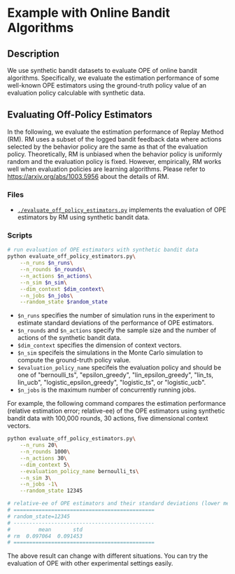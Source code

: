 # Example with Online Bandit Algorithms


## Description

We use synthetic bandit datasets to evaluate OPE of online bandit algorithms.
Specifically, we evaluate the estimation performance of some well-known OPE estimators using the ground-truth policy value of an evaluation policy calculable with synthetic data.


## Evaluating Off-Policy Estimators

In the following, we evaluate the estimation performance of Replay Method (RM).
RM uses a subset of the logged bandit feedback data where actions selected by the behavior policy are the same as that of the evaluation policy.
Theoretically, RM is unbiased when the behavior policy is uniformly random and the evaluation policy is fixed.
However, empirically, RM works well when evaluation policies are learning algorithms.
Please refer to https://arxiv.org/abs/1003.5956 about the details of RM.


### Files
- [`./evaluate_off_policy_estimators.py`](./evaluate_off_policy_estimators.py) implements the evaluation of OPE estimators by RM using synthetic bandit data.

### Scripts

```bash
# run evaluation of OPE estimators with synthetic bandit data
python evaluate_off_policy_estimators.py\
    --n_runs $n_runs\
    --n_rounds $n_rounds\
    --n_actions $n_actions\
    --n_sim $n_sim\
    --dim_context $dim_context\
    --n_jobs $n_jobs\
    --random_state $random_state
```
- `$n_runs` specifies the number of simulation runs in the experiment to estimate standard deviations of the performance of OPE estimators.
- `$n_rounds` and `$n_actions` specify the sample size and the number of actions of the synthetic bandit data.
- `$dim_context` specifies the dimension of context vectors.
- `$n_sim` specifeis the simulations in the Monte Carlo simulation to compute the ground-truth policy value.
- `$evaluation_policy_name` specifeis the evaluation policy and should be one of "bernoulli_ts", "epsilon_greedy", "lin_epsilon_greedy", "lin_ts, lin_ucb", "logistic_epsilon_greedy", "logistic_ts", or "logistic_ucb".
- `$n_jobs` is the maximum number of concurrently running jobs.

For example, the following command compares the estimation performance (relative estimation error; relative-ee) of the OPE estimators using synthetic bandit data with 100,000 rounds, 30 actions, five dimensional context vectors.

```bash
python evaluate_off_policy_estimators.py\
    --n_runs 20\
    --n_rounds 1000\
    --n_actions 30\
    --dim_context 5\
    --evaluation_policy_name bernoulli_ts\
    --n_sim 3\
    --n_jobs -1\
    --random_state 12345

# relative-ee of OPE estimators and their standard deviations (lower means accurate).
# =============================================
# random_state=12345
# ---------------------------------------------
#         mean       std
# rm  0.097064  0.091453
# =============================================
```

The above result can change with different situations.
You can try the evaluation of OPE with other experimental settings easily.
